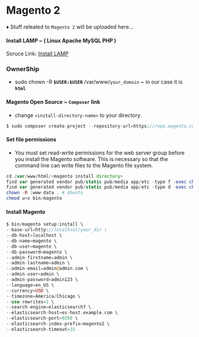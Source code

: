 # Magento 2
♦ Stuff releated to `Magento 2` will be uploaded here...

#### Install LAMP ~ ( Linux Apache MySQL PHP ) 
Soruce Link: [Install LAMP](https://www.digitalocean.com/community/tutorials/how-to-install-linux-apache-mysql-php-lamp-stack-on-ubuntu-20-04)

### OwnerShip
* sudo chown -R **`$USER:$USER`** /var/www/`your_domain` ~ in our case it is **`html`**

#### Magento Open Source ~ `Composer` link
* change `<install-directory-name>` to your directory.
```php
$ sudo composer create-project --repository-url=https://repo.magento.com/ magento/project-community-edition <install-directory-name>
```
#### Set file permissions
* You must set read-write permissions for the web server group before you install the Magento software. This is necessary so that the command line can write files to the Magento file system.
```php
cd /var/www/html/<magento install directory>
find var generated vendor pub/static pub/media app/etc -type f -exec chmod g+w {} +
find var generated vendor pub/static pub/media app/etc -type d -exec chmod g+ws {} +
chown -R :www-data . # Ubuntu
chmod u+x bin/magento
```
#### Install Magento
```php
$ bin/magento setup:install \
--base-url=http://localhsot/your_dir \
--db-host=localhost \
--db-name=magento \
--db-user=magento \
--db-password=magento \
--admin-firstname=admin \
--admin-lastname=admin \
--admin-email=admin@admin.com \
--admin-user=admin \
--admin-password=admin123 \
--language=en_US \
--currency=USD \
--timezone=America/Chicago \
--use-rewrites=1 \
--search-engine=elasticsearch7 \
--elasticsearch-host=es-host.example.com \
--elasticsearch-port=9200 \
--elasticsearch-index-prefix=magento2 \
--elasticsearch-timeout=15 
```
